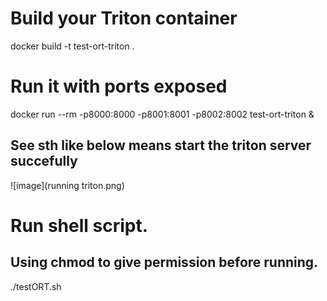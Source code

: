 # Build your Triton container
docker build -t test-ort-triton .

# Run it with ports exposed
docker run --rm -p8000:8000 -p8001:8001 -p8002:8002 test-ort-triton &
## See sth like below means start the triton server succefully
![image](running triton.png)
# Run shell script. 
## Using chmod to give permission before running.
./testORT.sh

















